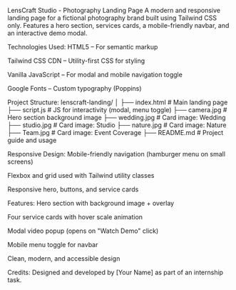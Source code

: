 LensCraft Studio - Photography Landing Page
A modern and responsive landing page for a fictional photography brand built using Tailwind CSS only. Features a hero section, services cards, a mobile-friendly navbar, and an interactive demo modal.

Technologies Used:
HTML5 – For semantic markup

Tailwind CSS CDN – Utility-first CSS for styling

Vanilla JavaScript – For modal and mobile navigation toggle

Google Fonts – Custom typography (Poppins)

Project Structure:
lenscraft-landing/
│
├── index.html        # Main landing page
├── script.js         # JS for interactivity (modal, menu toggle)
├── camera.jpg        # Hero section background image
├── wedding.jpg       # Card image: Wedding
├── studio.jpg        # Card image: Studio
├── nature.jpg        # Card image: Nature
├── Team.jpg          # Card image: Event Coverage
├── README.md         # Project guide and usage

Responsive Design:
Mobile-friendly navigation (hamburger menu on small screens)

Flexbox and grid used with Tailwind utility classes

Responsive hero, buttons, and service cards

Features:
Hero section with background image + overlay

Four service cards with hover scale animation

Modal video popup (opens on "Watch Demo" click)

Mobile menu toggle for navbar

Clean, modern, and accessible design

Credits:
Designed and developed by [Your Name] as part of an internship task.

